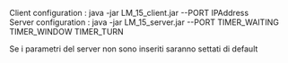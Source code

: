Client configuration : java -jar LM_15_client.jar --PORT IPAddress <br />
Server configuration : java -jar LM_15_server.jar --PORT TIMER_WAITING TIMER_WINDOW TIMER_TURN <br />

Se i parametri del server non sono inseriti saranno settati di default